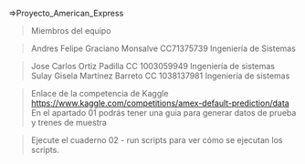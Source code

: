=>Proyecto_American_Express

>Miembros del equipo

>Andres Felipe Graciano Monsalve CC71375739 Ingeniería de Sistemas

>Jose Carlos Ortiz Padilla CC 1003059949 Ingeniería de sistemas
>Sulay Gisela Martínez Barreto CC 1038137981 Ingeniería de sistemas

>Enlace de la competencia de Kaggle
https://www.kaggle.com/competitions/amex-default-prediction/data
En el apartado 01 podrás tener una guia  para generar datos de prueba y trenes de muestra

>Ejecute el cuaderno 02 - run scripts para ver cómo se ejecutan los scripts.
